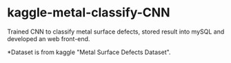 # kaggle-metal-classify-CNN
Trained CNN to classify metal surface defects, stored result into mySQL and developed an web front-end.

*Dataset is from kaggle "Metal Surface Defects Dataset".
